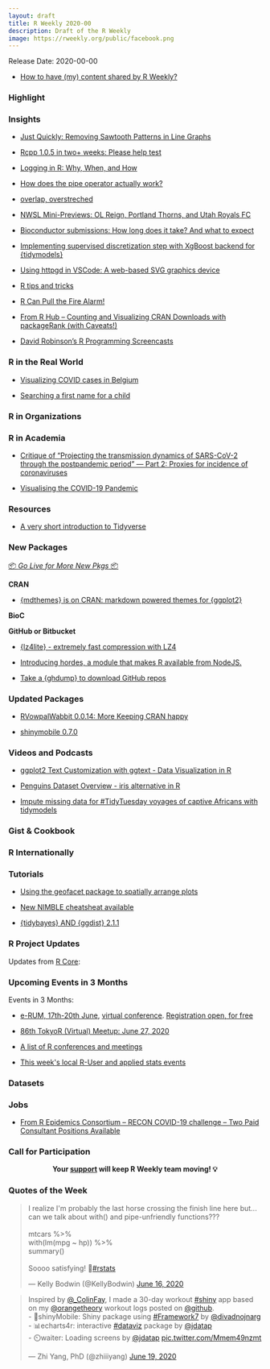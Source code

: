 ```yaml
---
layout: draft
title: R Weekly 2020-00
description: Draft of the R Weekly
image: https://rweekly.org/public/facebook.png
---
```


Release Date: 2020-00-00

+ [How to have (my) content shared by R Weekly?](https://github.com/rweekly/rweekly.org#how-to-have-my-content-shared-by-r-weekly)


###  Highlight



### Insights

+ [Just Quickly: Removing Sawtooth Patterns in Line Graphs](https://www.njtierney.com/post/2020/06/14/jq-sawtooth/)

+ [Rcpp 1.0.5 in two+ weeks: Please help test](http://dirk.eddelbuettel.com/blog/2020/06/15#rcpp_1.0.5_testing)

+ [Logging in R: Why, When, and How](https://mathewanalytics.com/logging-in-r-why-when-and-how/)

+ [How does the pipe operator actually work?](https://thomasadventure.blog/posts/how-does-the-pipe-operator-actually-work/)

+ [overlap, overstreched](https://xianblog.wordpress.com/2020/06/15/overlap-overstreched/)

+ [NWSL Mini-Previews: OL Reign, Portland Thorns, and Utah Royals FC](https://www.americansocceranalysis.com/home/2020/6/16/nwsl-mini-previews-ol-reign-portland-thorns-and-utah-royals-fc)

+ [Bioconductor submissions: How long does it take? And what to expect](https://llrs.dev/2020/06/bioconductor-submissions/)

+ [Implementing supervised discretization step with XgBoost backend for {tidymodels}](https://konradsemsch.netlify.app/2020/05/my-contribution-to-tidymodels-ecosystem-implementing-supervised-discretization-step-with-xgboost-backend/)

+ [Using httpgd in VSCode: A web-based SVG graphics device](https://renkun.me/2020/06/16/using-httpgd-in-vscode-a-web-based-svg-graphics-device/)

+ [R tips and tricks](https://eranraviv.com/r-tips-tricks-utilities/) 

+ [R Can Pull the Fire Alarm!](https://rviews.rstudio.com/2020/06/18/how-to-have-r-notify-you/)

+ [From R Hub – Counting and Visualizing CRAN Downloads with packageRank (with Caveats!)](https://www.r-consortium.org/blog/2020/06/17/from-r-hub-counting-and-visualizing-cran-downloads-with-packagerank-with-caveats)

+ [David Robinson’s R Programming Screencasts](https://paulvanderlaken.com/2020/06/16/david-robinsons-r-programming-screencasts/)

### R in the Real World

+ [Visualizing COVID cases in Belgium](https://bluegreen.ai/post/covid-cases-belgium/)

+ [Searching a first name for a child](https://mvaugoyeau.netlify.app/post/first-name-search/)

###  R in Organizations



###  R in Academia

+ [Critique of “Projecting the transmission dynamics of SARS-CoV-2 through the postpandemic period” — Part 2: Proxies for incidence of coronaviruses](https://radfordneal.wordpress.com/2020/06/17/critique-of-projecting-the-transmission-dynamics-of-sars-cov-2-through-the-postpandemic-period-part-2-proxies-for-incidence-of-coronaviruses/)

+ [Visualising the COVID-19 Pandemic](https://fabiandablander.com/r/Covid-Overview.html)

###  Resources

+ [A very short introduction to Tidyverse](https://dominicroye.github.io/en/2020/a-very-short-introduction-to-tidyverse/)


###  New Packages

<p class="added-hostname"><a href="https://rweekly.org/live" target="_blank" class="externalLink">📦 <i>Go Live for More New Pkgs</i> 📦</a></p>

**CRAN**

+ [{mdthemes} is on CRAN: markdown powered themes for {ggplot2}](https://thomasadventure.blog/posts/mdthemes-is-on-cran-markdown-powered-themes-for-ggplot2/)

**BioC**



**GitHub or Bitbucket**

+ [{lz4lite} - extremely fast compression with LZ4](https://coolbutuseless.github.io/2020/06/16/introducing-lz4lite-extremely-fast-compression-with-lz4/)

+ [Introducing hordes, a module that makes R available from NodeJS.](https://colinfay.me/hello-hordes/)

+ [Take a {ghdump} to download GitHub repos](https://www.rostrum.blog/2020/06/14/ghdump/)

### Updated Packages

+ [RVowpalWabbit 0.0.14: More Keeping CRAN happy](http://dirk.eddelbuettel.com/blog/2020/06/14#rvowpalwabbit_0.0.14)

+ [shinymobile 0.7.0](https://rinterface.github.io/shinyMobile/news/index.html)



###  Videos and Podcasts

+ [ggplot2 Text Customization with ggtext - Data Visualization in R](https://www.programmingwithr.com/ggplot2-text-customization-with-ggtext-data-visualization-in-r/)

+ [Penguins Dataset Overview - iris alternative in R](https://www.programmingwithr.com/penguins-dataset-overview-iris-alternative-in-r/)

+ [Impute missing data for #TidyTuesday voyages of captive Africans with tidymodels](https://juliasilge.com/blog/captive-africans-voyages/)

### Gist & Cookbook



### R Internationally



###  Tutorials

+ [Using the geofacet package to spatially arrange plots](http://r.iresmi.net/2020/06/15/using-the-geofacet-package-to-spatially-arrange-plots/)

+ [New NIMBLE cheatsheat available](https://r-nimble.org/new-nimble-cheatsheat-available)

+ [ {tidybayes} AND {ggdist} 2.1.1](https://blog.mjskay.com/2020/06/14/tidybayes-ggdist/)

<!--<div class="post-more-begin></div><div class="post-more-end"></div>-->

###  R Project Updates

Updates from [R Core](http://developer.r-project.org/blosxom.cgi/R-devel/NEWS):


###  Upcoming Events in 3 Months

Events in 3 Months:

+ [e-RUM, 17th-20th June](https://2020.erum.io/), [virtual conference](https://2020.erum.io/#erumgoesvirtual). [Registration open, for free](https://www.eventbrite.it/e/e-rum2020-tickets-104546978828)

+ [86th TokyoR (Virtual) Meetup: June 27, 2020](https://tokyor.connpass.com/event/178741/)

+ [A list of R conferences and meetings](https://jumpingrivers.github.io/meetingsR/events.html)

+ [This week's local R-User and applied stats events](https://community.rstudio.com/c/irl)


### Datasets

### Jobs

+ [From R Epidemics Consortium – RECON COVID-19 challenge  – Two Paid Consultant Positions Available](https://www.r-consortium.org/blog/2020/06/15/from-r-epidemics-consortium-recon-covid-19-challenge-two-paid-consultant-positions-available)


###  Call for Participation

<p class="hide-support added-hostname support-rweekly" style="text-align: center;font-weight: bold;">Your <a class="non-visited externalLink" href="https://www.patreon.com/rweekly" onclick="pas(this)">support</a> will keep R Weekly team moving! 💡</p>

###  Quotes of the Week

<blockquote class="twitter-tweet"><p lang="en" dir="ltr">I realize I&#39;m probably the last horse crossing the finish line here but... can we talk about with() and pipe-unfriendly functions???<br><br>mtcars %&gt;%<br> with(lm(mpg ~ hp)) %&gt;%<br> summary()<br><br>Soooo satisfying! 🤩<a href="https://twitter.com/hashtag/rstats?src=hash&amp;ref_src=twsrc%5Etfw">#rstats</a></p>&mdash; Kelly Bodwin (@KellyBodwin) <a href="https://twitter.com/KellyBodwin/status/1272730871561244675?ref_src=twsrc%5Etfw">June 16, 2020</a></blockquote> <script async src="https://platform.twitter.com/widgets.js" charset="utf-8"></script> 

<blockquote class="twitter-tweet"><p lang="en" dir="ltr">Inspired by <a href="https://twitter.com/_ColinFay?ref_src=twsrc%5Etfw">@_ColinFay</a>, I made a 30-day workout <a href="https://twitter.com/hashtag/shiny?src=hash&amp;ref_src=twsrc%5Etfw">#shiny</a> app based on my <a href="https://twitter.com/orangetheory?ref_src=twsrc%5Etfw">@orangetheory</a> workout logs posted on <a href="https://twitter.com/github?ref_src=twsrc%5Etfw">@github</a>. <br>- 📱shinyMobile: Shiny package using <a href="https://twitter.com/hashtag/Framework7?src=hash&amp;ref_src=twsrc%5Etfw">#Framework7</a> by <a href="https://twitter.com/divadnojnarg?ref_src=twsrc%5Etfw">@divadnojnarg</a> <br>- 📊echarts4r: interactive <a href="https://twitter.com/hashtag/dataviz?src=hash&amp;ref_src=twsrc%5Etfw">#dataviz</a> package by <a href="https://twitter.com/jdatap?ref_src=twsrc%5Etfw">@jdatap</a> <br>- ⏲️waiter: Loading screens by <a href="https://twitter.com/jdatap?ref_src=twsrc%5Etfw">@jdatap</a> <a href="https://t.co/Mmem49nzmt">pic.twitter.com/Mmem49nzmt</a></p>&mdash; Zhi Yang, PhD (@zhiiiyang) <a href="https://twitter.com/zhiiiyang/status/1273861829039550465?ref_src=twsrc%5Etfw">June 19, 2020</a></blockquote> <script async src="https://platform.twitter.com/widgets.js" charset="utf-8"></script> 
